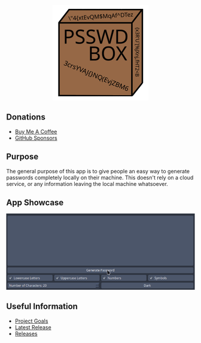 <p align="center"> <img src="psswdbox/src/psswdbox/resources/images/psswd_box-256.png" /> </p>

## Donations

- [Buy Me A Coffee](https://www.buymeacoffee.com/KingKairos)
- [GitHub Sponsors](https://github.com/sponsors/melvinquick)

## Purpose

The general purpose of this app is to give people an easy way to generate passwords completely locally on their machine. This doesn't rely on a cloud service, or any information leaving the local machine whatsoever.

## App Showcase

![app_showcase_password_generation.gif](psswdbox/src/psswdbox/resources/gifs/app_showcase.gif)

## Useful Information

- [Project Goals](https://codeberg.org/melvinquick/psswd_box/projects/12633)
- [Latest Release](https://codeberg.org/melvinquick/psswd_box/releases/latest)
- [Releases](https://codeberg.org/melvinquick/psswd_box/releases)
